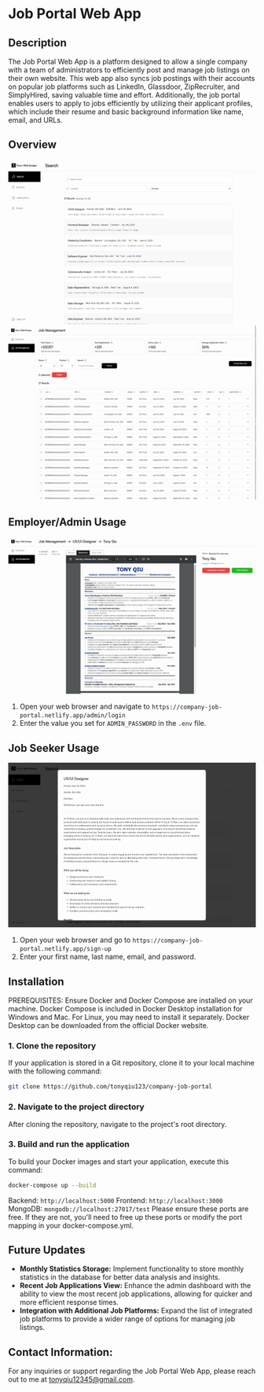 # Job Portal Web App 

## Description 
The Job Portal Web App is a platform designed to allow a single company with a team of administrators to efficiently post and manage job listings on their own website. This web app also syncs job postings with their accounts on popular job platforms such as LinkedIn, Glassdoor, ZipRecruiter, and SimplyHired, saving valuable time and effort. Additionally, the job portal enables users to apply to jobs efficiently by utilizing their applicant profiles, which include their resume and basic background information like name, email, and URLs. 


## Overview
![User Search Jobs](readmeImages/userSearchJobs.jpg)
![Admin Job Management](readmeImages/adminJobManagement.jpg)

## Employer/Admin Usage
![Admin View Applicant](readmeImages/adminViewApplicant.jpg)
1. Open your web browser and navigate to `https://company-job-portal.netlify.app/admin/login`
2. Enter the value you set for `ADMIN_PASSWORD` in the `.env` file.

## Job Seeker Usage
![User View Job](readmeImages/userViewJob.jpg)
1. Open your web browser and go to `https://company-job-portal.netlify.app/sign-up`
2. Enter your first name, last name, email, and password.

## Installation

PREREQUISITES: Ensure Docker and Docker Compose are installed on your machine. Docker Compose is included in Docker Desktop installation for Windows and Mac. For Linux, you may need to install it separately. Docker Desktop can be downloaded from the official Docker website. 

### 1. Clone the repository

If your application is stored in a Git repository, clone it to your local machine with the following command:

```bash
git clone https://github.com/tonyqiu123/company-job-portal
``` 

### 2. Navigate to the project directory
After cloning the repository, navigate to the project's root directory.

### 3. Build and run the application
To build your Docker images and start your application, execute this command:
```bash
docker-compose up --build
```

Backend: `http://localhost:5000`
Frontend: `http://localhost:3000`
MongoDB: `mongodb://localhost:27017/test`
Please ensure these ports are free. If they are not, you'll need to free up these ports or modify the port mapping in your docker-compose.yml.

## Future Updates
- **Monthly Statistics Storage:** Implement functionality to store monthly statistics in the database for better data analysis and insights.
- **Recent Job Applications View:** Enhance the admin dashboard with the ability to view the most recent job applications, allowing for quicker and more efficient response times.
- **Integration with Additional Job Platforms:** Expand the list of integrated job platforms to provide a wider range of options for managing job listings.

## Contact Information:
For any inquiries or support regarding the Job Portal Web App, please reach out to me at [tonyqiu12345@gmail.com](mailto:tonyqiu12345@gmail.com).
